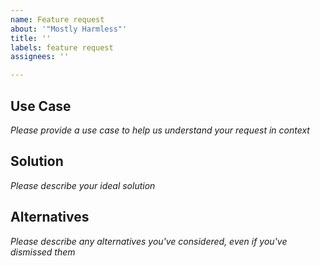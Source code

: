 ```yaml
---
name: Feature request
about: '"Mostly Harmless"'
title: ''
labels: feature request
assignees: ''

---
```


## Use Case
*Please provide a use case to help us understand your request in context*




## Solution
*Please describe your ideal solution*




## Alternatives
*Please describe any alternatives you've considered, even if you've dismissed them*
